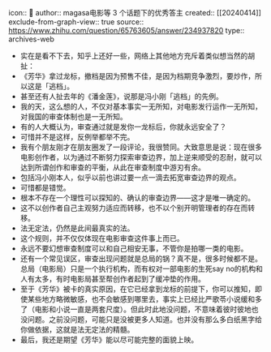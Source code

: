 icon:: 💾
author:: magasa电影等 3 个话题下的优秀答主
created:: [[20240414]]
exclude-from-graph-view:: true
source:: https://www.zhihu.com/question/65763605/answer/234937820
type:: archives-web

- 实在是看不下去，知乎上还好一些，网络上其他地方充斥着类似想当然的胡扯：
- 《芳华》拿过龙标，撤档是因为预售不佳，是因为档期竞争激烈，要炒作，所以这是「逃档」。
- 甚至还有人扯去年的《潘金莲》，说那是冯小刚「逃档」的先例。
- 我的天，这么想的人，不仅对基本事实一无所知，对电影发行运作一无所知，对我国的审查体制也是一无所知。
- 有的人大概认为，审查通过就是发你一龙标后，你就永远安全了？
- 可惜并不是这样，反例举都举不完。
- 我有个朋友刚才在朋友圈发了一段评论，我很赞同。大致意思是说：现在很多电影创作者，以为通过不断努力探索审查边界，加上逆来顺受的忍耐，就可以达到所谓创作和审查的平衡，从此在审查制度中游刃有余。
- 包括冯小刚本人，似乎以前也讲过要一点一滴去拓宽审查边界的观点。
- 可惜都是错觉。
- 根本不存在一个理性可以探知的、确认的审查边界——这才是唯一确定的。
- 这不以创作者自己主观努力适应而转移，也不以个别开明管理者的存在而转移。
- 法无定法，仍然是此间最真实的法。
- 这个规则，并不仅仅体现在电影审查这件事上而已。
- 永远不要幻想审查制度可以和自己相安无事，不管你是拍哪一类的电影。
- 还有一个常见误区，审查出现问题就是总局的锅？真不是，很多时候都不是。总局（电影局）只是一个执行机构，而有权对一部电影的生死say no的机构和人有太多，有时电影局甚至帮创作者起到了缓冲垫的作用。
- 至于《芳华》被卡的真实原因，在它已经拿到龙标的前提下，你可以推知，即使某些地方略微敏感，也不会敏感到哪里去，事实上已经比严歌苓小说缓和多了（电影和小说一直是两套尺度）。但此时此地没问题，不意味着彼时彼地也没问题。之前没问题，可能只是没被更多人知道。也并没有那么多白纸黑字给你做依据，这就是法无定法的精髓。
- 最后，我还是期望《芳华》能以尽可能完整的面貌上映。